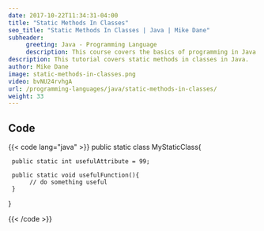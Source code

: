```yaml
---
date: 2017-10-22T11:34:31-04:00
title: "Static Methods In Classes"
seo_title: "Static Methods In Classes | Java | Mike Dane"
subheader:
     greeting: Java - Programming Language
     description: This course covers the basics of programming in Java. Work your way through the videos/articles and I'll teach you everything you need to know to start your programming journey!
description: This tutorial covers static methods in classes in Java.
author: Mike Dane
image: static-methods-in-classes.png
video: bvNU24rvhgA
url: /programming-languages/java/static-methods-in-classes/
weight: 33
---
```


## Code

{{< code lang="java" >}}
public static class MyStaticClass{

     public static int usefulAttribute = 99;

     public static void usefulFunction(){
          // do something useful
     }
}

{{< /code >}}